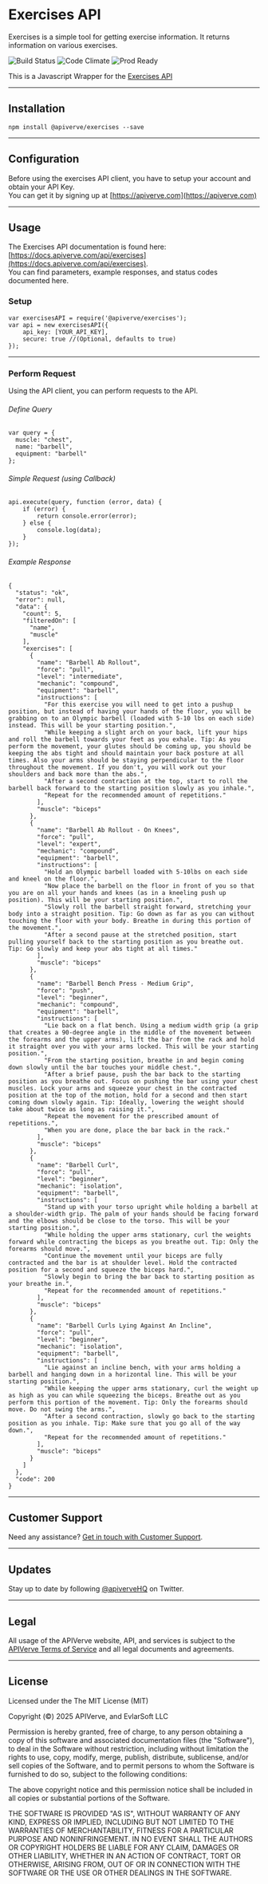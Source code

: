 Exercises API
============

Exercises is a simple tool for getting exercise information. It returns information on various exercises.

![Build Status](https://img.shields.io/badge/build-passing-green)
![Code Climate](https://img.shields.io/badge/maintainability-B-purple)
![Prod Ready](https://img.shields.io/badge/production-ready-blue)

This is a Javascript Wrapper for the [Exercises API](https://apiverve.com/marketplace/api/exercises)

---

## Installation
	npm install @apiverve/exercises --save

---

## Configuration

Before using the exercises API client, you have to setup your account and obtain your API Key.  
You can get it by signing up at [https://apiverve.com](https://apiverve.com)

---

## Usage

The Exercises API documentation is found here: [https://docs.apiverve.com/api/exercises](https://docs.apiverve.com/api/exercises).  
You can find parameters, example responses, and status codes documented here.

### Setup

```
var exercisesAPI = require('@apiverve/exercises');
var api = new exercisesAPI({
    api_key: [YOUR_API_KEY],
    secure: true //(Optional, defaults to true)
});
```

---


### Perform Request
Using the API client, you can perform requests to the API.

###### Define Query

```
var query = {
  muscle: "chest",
  name: "barbell",
  equipment: "barbell"
};
```

###### Simple Request (using Callback)

```
api.execute(query, function (error, data) {
    if (error) {
        return console.error(error);
    } else {
        console.log(data);
    }
});
```

###### Example Response

```
{
  "status": "ok",
  "error": null,
  "data": {
    "count": 5,
    "filteredOn": [
      "name",
      "muscle"
    ],
    "exercises": [
      {
        "name": "Barbell Ab Rollout",
        "force": "pull",
        "level": "intermediate",
        "mechanic": "compound",
        "equipment": "barbell",
        "instructions": [
          "For this exercise you will need to get into a pushup position, but instead of having your hands of the floor, you will be grabbing on to an Olympic barbell (loaded with 5-10 lbs on each side) instead. This will be your starting position.",
          "While keeping a slight arch on your back, lift your hips and roll the barbell towards your feet as you exhale. Tip: As you perform the movement, your glutes should be coming up, you should be keeping the abs tight and should maintain your back posture at all times. Also your arms should be staying perpendicular to the floor throughout the movement. If you don't, you will work out your shoulders and back more than the abs.",
          "After a second contraction at the top, start to roll the barbell back forward to the starting position slowly as you inhale.",
          "Repeat for the recommended amount of repetitions."
        ],
        "muscle": "biceps"
      },
      {
        "name": "Barbell Ab Rollout - On Knees",
        "force": "pull",
        "level": "expert",
        "mechanic": "compound",
        "equipment": "barbell",
        "instructions": [
          "Hold an Olympic barbell loaded with 5-10lbs on each side and kneel on the floor.",
          "Now place the barbell on the floor in front of you so that you are on all your hands and knees (as in a kneeling push up position). This will be your starting position.",
          "Slowly roll the barbell straight forward, stretching your body into a straight position. Tip: Go down as far as you can without touching the floor with your body. Breathe in during this portion of the movement.",
          "After a second pause at the stretched position, start pulling yourself back to the starting position as you breathe out. Tip: Go slowly and keep your abs tight at all times."
        ],
        "muscle": "biceps"
      },
      {
        "name": "Barbell Bench Press - Medium Grip",
        "force": "push",
        "level": "beginner",
        "mechanic": "compound",
        "equipment": "barbell",
        "instructions": [
          "Lie back on a flat bench. Using a medium width grip (a grip that creates a 90-degree angle in the middle of the movement between the forearms and the upper arms), lift the bar from the rack and hold it straight over you with your arms locked. This will be your starting position.",
          "From the starting position, breathe in and begin coming down slowly until the bar touches your middle chest.",
          "After a brief pause, push the bar back to the starting position as you breathe out. Focus on pushing the bar using your chest muscles. Lock your arms and squeeze your chest in the contracted position at the top of the motion, hold for a second and then start coming down slowly again. Tip: Ideally, lowering the weight should take about twice as long as raising it.",
          "Repeat the movement for the prescribed amount of repetitions.",
          "When you are done, place the bar back in the rack."
        ],
        "muscle": "biceps"
      },
      {
        "name": "Barbell Curl",
        "force": "pull",
        "level": "beginner",
        "mechanic": "isolation",
        "equipment": "barbell",
        "instructions": [
          "Stand up with your torso upright while holding a barbell at a shoulder-width grip. The palm of your hands should be facing forward and the elbows should be close to the torso. This will be your starting position.",
          "While holding the upper arms stationary, curl the weights forward while contracting the biceps as you breathe out. Tip: Only the forearms should move.",
          "Continue the movement until your biceps are fully contracted and the bar is at shoulder level. Hold the contracted position for a second and squeeze the biceps hard.",
          "Slowly begin to bring the bar back to starting position as your breathe in.",
          "Repeat for the recommended amount of repetitions."
        ],
        "muscle": "biceps"
      },
      {
        "name": "Barbell Curls Lying Against An Incline",
        "force": "pull",
        "level": "beginner",
        "mechanic": "isolation",
        "equipment": "barbell",
        "instructions": [
          "Lie against an incline bench, with your arms holding a barbell and hanging down in a horizontal line. This will be your starting position.",
          "While keeping the upper arms stationary, curl the weight up as high as you can while squeezing the biceps. Breathe out as you perform this portion of the movement. Tip: Only the forearms should move. Do not swing the arms.",
          "After a second contraction, slowly go back to the starting position as you inhale. Tip: Make sure that you go all of the way down.",
          "Repeat for the recommended amount of repetitions."
        ],
        "muscle": "biceps"
      }
    ]
  },
  "code": 200
}
```

---

## Customer Support

Need any assistance? [Get in touch with Customer Support](https://apiverve.com/contact).

---

## Updates
Stay up to date by following [@apiverveHQ](https://twitter.com/apiverveHQ) on Twitter.

---

## Legal

All usage of the APIVerve website, API, and services is subject to the [APIVerve Terms of Service](https://apiverve.com/terms) and all legal documents and agreements.

---

## License
Licensed under the The MIT License (MIT)

Copyright (&copy;) 2025 APIVerve, and EvlarSoft LLC

Permission is hereby granted, free of charge, to any person obtaining a copy of this software and associated documentation files (the "Software"), to deal in the Software without restriction, including without limitation the rights to use, copy, modify, merge, publish, distribute, sublicense, and/or sell copies of the Software, and to permit persons to whom the Software is furnished to do so, subject to the following conditions:

The above copyright notice and this permission notice shall be included in all copies or substantial portions of the Software.

THE SOFTWARE IS PROVIDED "AS IS", WITHOUT WARRANTY OF ANY KIND, EXPRESS OR IMPLIED, INCLUDING BUT NOT LIMITED TO THE WARRANTIES OF MERCHANTABILITY, FITNESS FOR A PARTICULAR PURPOSE AND NONINFRINGEMENT. IN NO EVENT SHALL THE AUTHORS OR COPYRIGHT HOLDERS BE LIABLE FOR ANY CLAIM, DAMAGES OR OTHER LIABILITY, WHETHER IN AN ACTION OF CONTRACT, TORT OR OTHERWISE, ARISING FROM, OUT OF OR IN CONNECTION WITH THE SOFTWARE OR THE USE OR OTHER DEALINGS IN THE SOFTWARE.